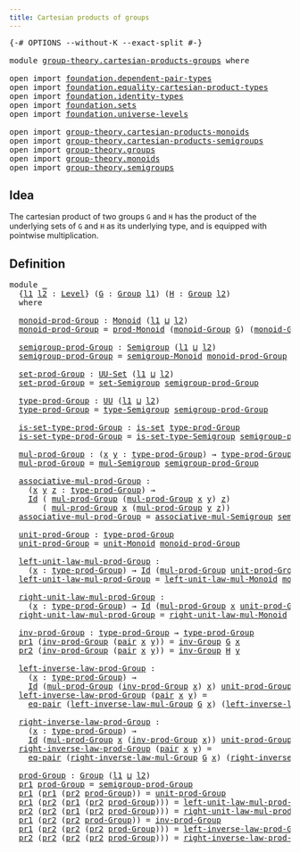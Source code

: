 ```yaml
---
title: Cartesian products of groups
---
```


<pre class="Agda"><a id="54" class="Symbol">{-#</a> <a id="58" class="Keyword">OPTIONS</a> <a id="66" class="Pragma">--without-K</a> <a id="78" class="Pragma">--exact-split</a> <a id="92" class="Symbol">#-}</a>

<a id="97" class="Keyword">module</a> <a id="104" href="group-theory.cartesian-products-groups.html" class="Module">group-theory.cartesian-products-groups</a> <a id="143" class="Keyword">where</a>

<a id="150" class="Keyword">open</a> <a id="155" class="Keyword">import</a> <a id="162" href="foundation.dependent-pair-types.html" class="Module">foundation.dependent-pair-types</a>
<a id="194" class="Keyword">open</a> <a id="199" class="Keyword">import</a> <a id="206" href="foundation.equality-cartesian-product-types.html" class="Module">foundation.equality-cartesian-product-types</a>
<a id="250" class="Keyword">open</a> <a id="255" class="Keyword">import</a> <a id="262" href="foundation.identity-types.html" class="Module">foundation.identity-types</a>
<a id="288" class="Keyword">open</a> <a id="293" class="Keyword">import</a> <a id="300" href="foundation.sets.html" class="Module">foundation.sets</a>
<a id="316" class="Keyword">open</a> <a id="321" class="Keyword">import</a> <a id="328" href="foundation.universe-levels.html" class="Module">foundation.universe-levels</a>

<a id="356" class="Keyword">open</a> <a id="361" class="Keyword">import</a> <a id="368" href="group-theory.cartesian-products-monoids.html" class="Module">group-theory.cartesian-products-monoids</a>
<a id="408" class="Keyword">open</a> <a id="413" class="Keyword">import</a> <a id="420" href="group-theory.cartesian-products-semigroups.html" class="Module">group-theory.cartesian-products-semigroups</a>
<a id="463" class="Keyword">open</a> <a id="468" class="Keyword">import</a> <a id="475" href="group-theory.groups.html" class="Module">group-theory.groups</a>
<a id="495" class="Keyword">open</a> <a id="500" class="Keyword">import</a> <a id="507" href="group-theory.monoids.html" class="Module">group-theory.monoids</a>
<a id="528" class="Keyword">open</a> <a id="533" class="Keyword">import</a> <a id="540" href="group-theory.semigroups.html" class="Module">group-theory.semigroups</a>
</pre>
## Idea

The cartesian product of two groups `G` and `H` has the product of the underlying sets of `G` and `H` as its underlying type, and is equipped with pointwise multiplication.

## Definition

<pre class="Agda"><a id="775" class="Keyword">module</a> <a id="782" href="group-theory.cartesian-products-groups.html#782" class="Module">_</a>
  <a id="786" class="Symbol">{</a><a id="787" href="group-theory.cartesian-products-groups.html#787" class="Bound">l1</a> <a id="790" href="group-theory.cartesian-products-groups.html#790" class="Bound">l2</a> <a id="793" class="Symbol">:</a> <a id="795" href="Agda.Primitive.html#597" class="Postulate">Level</a><a id="800" class="Symbol">}</a> <a id="802" class="Symbol">(</a><a id="803" href="group-theory.cartesian-products-groups.html#803" class="Bound">G</a> <a id="805" class="Symbol">:</a> <a id="807" href="group-theory.groups.html#2750" class="Function">Group</a> <a id="813" href="group-theory.cartesian-products-groups.html#787" class="Bound">l1</a><a id="815" class="Symbol">)</a> <a id="817" class="Symbol">(</a><a id="818" href="group-theory.cartesian-products-groups.html#818" class="Bound">H</a> <a id="820" class="Symbol">:</a> <a id="822" href="group-theory.groups.html#2750" class="Function">Group</a> <a id="828" href="group-theory.cartesian-products-groups.html#790" class="Bound">l2</a><a id="830" class="Symbol">)</a>
  <a id="834" class="Keyword">where</a>

  <a id="843" href="group-theory.cartesian-products-groups.html#843" class="Function">monoid-prod-Group</a> <a id="861" class="Symbol">:</a> <a id="863" href="group-theory.monoids.html#1025" class="Function">Monoid</a> <a id="870" class="Symbol">(</a><a id="871" href="group-theory.cartesian-products-groups.html#787" class="Bound">l1</a> <a id="874" href="Agda.Primitive.html#810" class="Primitive Operator">⊔</a> <a id="876" href="group-theory.cartesian-products-groups.html#790" class="Bound">l2</a><a id="878" class="Symbol">)</a>
  <a id="882" href="group-theory.cartesian-products-groups.html#843" class="Function">monoid-prod-Group</a> <a id="900" class="Symbol">=</a> <a id="902" href="group-theory.cartesian-products-monoids.html#2121" class="Function">prod-Monoid</a> <a id="914" class="Symbol">(</a><a id="915" href="group-theory.groups.html#3934" class="Function">monoid-Group</a> <a id="928" href="group-theory.cartesian-products-groups.html#803" class="Bound">G</a><a id="929" class="Symbol">)</a> <a id="931" class="Symbol">(</a><a id="932" href="group-theory.groups.html#3934" class="Function">monoid-Group</a> <a id="945" href="group-theory.cartesian-products-groups.html#818" class="Bound">H</a><a id="946" class="Symbol">)</a>

  <a id="951" href="group-theory.cartesian-products-groups.html#951" class="Function">semigroup-prod-Group</a> <a id="972" class="Symbol">:</a> <a id="974" href="group-theory.semigroups.html#750" class="Function">Semigroup</a> <a id="984" class="Symbol">(</a><a id="985" href="group-theory.cartesian-products-groups.html#787" class="Bound">l1</a> <a id="988" href="Agda.Primitive.html#810" class="Primitive Operator">⊔</a> <a id="990" href="group-theory.cartesian-products-groups.html#790" class="Bound">l2</a><a id="992" class="Symbol">)</a>
  <a id="996" href="group-theory.cartesian-products-groups.html#951" class="Function">semigroup-prod-Group</a> <a id="1017" class="Symbol">=</a> <a id="1019" href="group-theory.monoids.html#1110" class="Function">semigroup-Monoid</a> <a id="1036" href="group-theory.cartesian-products-groups.html#843" class="Function">monoid-prod-Group</a>

  <a id="1057" href="group-theory.cartesian-products-groups.html#1057" class="Function">set-prod-Group</a> <a id="1072" class="Symbol">:</a> <a id="1074" href="foundation-core.sets.html#1190" class="Function">UU-Set</a> <a id="1081" class="Symbol">(</a><a id="1082" href="group-theory.cartesian-products-groups.html#787" class="Bound">l1</a> <a id="1085" href="Agda.Primitive.html#810" class="Primitive Operator">⊔</a> <a id="1087" href="group-theory.cartesian-products-groups.html#790" class="Bound">l2</a><a id="1089" class="Symbol">)</a>
  <a id="1093" href="group-theory.cartesian-products-groups.html#1057" class="Function">set-prod-Group</a> <a id="1108" class="Symbol">=</a> <a id="1110" href="group-theory.semigroups.html#894" class="Function">set-Semigroup</a> <a id="1124" href="group-theory.cartesian-products-groups.html#951" class="Function">semigroup-prod-Group</a>

  <a id="1148" href="group-theory.cartesian-products-groups.html#1148" class="Function">type-prod-Group</a> <a id="1164" class="Symbol">:</a> <a id="1166" href="foundation-core.universe-levels.html#235" class="Primitive">UU</a> <a id="1169" class="Symbol">(</a><a id="1170" href="group-theory.cartesian-products-groups.html#787" class="Bound">l1</a> <a id="1173" href="Agda.Primitive.html#810" class="Primitive Operator">⊔</a> <a id="1175" href="group-theory.cartesian-products-groups.html#790" class="Bound">l2</a><a id="1177" class="Symbol">)</a>
  <a id="1181" href="group-theory.cartesian-products-groups.html#1148" class="Function">type-prod-Group</a> <a id="1197" class="Symbol">=</a> <a id="1199" href="group-theory.semigroups.html#946" class="Function">type-Semigroup</a> <a id="1214" href="group-theory.cartesian-products-groups.html#951" class="Function">semigroup-prod-Group</a>

  <a id="1238" href="group-theory.cartesian-products-groups.html#1238" class="Function">is-set-type-prod-Group</a> <a id="1261" class="Symbol">:</a> <a id="1263" href="foundation-core.sets.html#1113" class="Function">is-set</a> <a id="1270" href="group-theory.cartesian-products-groups.html#1148" class="Function">type-prod-Group</a>
  <a id="1288" href="group-theory.cartesian-products-groups.html#1238" class="Function">is-set-type-prod-Group</a> <a id="1311" class="Symbol">=</a> <a id="1313" href="group-theory.semigroups.html#1013" class="Function">is-set-type-Semigroup</a> <a id="1335" href="group-theory.cartesian-products-groups.html#951" class="Function">semigroup-prod-Group</a>

  <a id="1359" href="group-theory.cartesian-products-groups.html#1359" class="Function">mul-prod-Group</a> <a id="1374" class="Symbol">:</a> <a id="1376" class="Symbol">(</a><a id="1377" href="group-theory.cartesian-products-groups.html#1377" class="Bound">x</a> <a id="1379" href="group-theory.cartesian-products-groups.html#1379" class="Bound">y</a> <a id="1381" class="Symbol">:</a> <a id="1383" href="group-theory.cartesian-products-groups.html#1148" class="Function">type-prod-Group</a><a id="1398" class="Symbol">)</a> <a id="1400" class="Symbol">→</a> <a id="1402" href="group-theory.cartesian-products-groups.html#1148" class="Function">type-prod-Group</a>
  <a id="1420" href="group-theory.cartesian-products-groups.html#1359" class="Function">mul-prod-Group</a> <a id="1435" class="Symbol">=</a> <a id="1437" href="group-theory.semigroups.html#1228" class="Function">mul-Semigroup</a> <a id="1451" href="group-theory.cartesian-products-groups.html#951" class="Function">semigroup-prod-Group</a>

  <a id="1475" href="group-theory.cartesian-products-groups.html#1475" class="Function">associative-mul-prod-Group</a> <a id="1502" class="Symbol">:</a>
    <a id="1508" class="Symbol">(</a><a id="1509" href="group-theory.cartesian-products-groups.html#1509" class="Bound">x</a> <a id="1511" href="group-theory.cartesian-products-groups.html#1511" class="Bound">y</a> <a id="1513" href="group-theory.cartesian-products-groups.html#1513" class="Bound">z</a> <a id="1515" class="Symbol">:</a> <a id="1517" href="group-theory.cartesian-products-groups.html#1148" class="Function">type-prod-Group</a><a id="1532" class="Symbol">)</a> <a id="1534" class="Symbol">→</a>
    <a id="1540" href="foundation-core.identity-types.html#1767" class="Datatype">Id</a> <a id="1543" class="Symbol">(</a> <a id="1545" href="group-theory.cartesian-products-groups.html#1359" class="Function">mul-prod-Group</a> <a id="1560" class="Symbol">(</a><a id="1561" href="group-theory.cartesian-products-groups.html#1359" class="Function">mul-prod-Group</a> <a id="1576" href="group-theory.cartesian-products-groups.html#1509" class="Bound">x</a> <a id="1578" href="group-theory.cartesian-products-groups.html#1511" class="Bound">y</a><a id="1579" class="Symbol">)</a> <a id="1581" href="group-theory.cartesian-products-groups.html#1513" class="Bound">z</a><a id="1582" class="Symbol">)</a>
       <a id="1591" class="Symbol">(</a> <a id="1593" href="group-theory.cartesian-products-groups.html#1359" class="Function">mul-prod-Group</a> <a id="1608" href="group-theory.cartesian-products-groups.html#1509" class="Bound">x</a> <a id="1610" class="Symbol">(</a><a id="1611" href="group-theory.cartesian-products-groups.html#1359" class="Function">mul-prod-Group</a> <a id="1626" href="group-theory.cartesian-products-groups.html#1511" class="Bound">y</a> <a id="1628" href="group-theory.cartesian-products-groups.html#1513" class="Bound">z</a><a id="1629" class="Symbol">))</a>
  <a id="1634" href="group-theory.cartesian-products-groups.html#1475" class="Function">associative-mul-prod-Group</a> <a id="1661" class="Symbol">=</a> <a id="1663" href="group-theory.semigroups.html#1458" class="Function">associative-mul-Semigroup</a> <a id="1689" href="group-theory.cartesian-products-groups.html#951" class="Function">semigroup-prod-Group</a>

  <a id="1713" href="group-theory.cartesian-products-groups.html#1713" class="Function">unit-prod-Group</a> <a id="1729" class="Symbol">:</a> <a id="1731" href="group-theory.cartesian-products-groups.html#1148" class="Function">type-prod-Group</a>
  <a id="1749" href="group-theory.cartesian-products-groups.html#1713" class="Function">unit-prod-Group</a> <a id="1765" class="Symbol">=</a> <a id="1767" href="group-theory.monoids.html#2049" class="Function">unit-Monoid</a> <a id="1779" href="group-theory.cartesian-products-groups.html#843" class="Function">monoid-prod-Group</a>

  <a id="1800" href="group-theory.cartesian-products-groups.html#1800" class="Function">left-unit-law-mul-prod-Group</a> <a id="1829" class="Symbol">:</a>
    <a id="1835" class="Symbol">(</a><a id="1836" href="group-theory.cartesian-products-groups.html#1836" class="Bound">x</a> <a id="1838" class="Symbol">:</a> <a id="1840" href="group-theory.cartesian-products-groups.html#1148" class="Function">type-prod-Group</a><a id="1855" class="Symbol">)</a> <a id="1857" class="Symbol">→</a> <a id="1859" href="foundation-core.identity-types.html#1767" class="Datatype">Id</a> <a id="1862" class="Symbol">(</a><a id="1863" href="group-theory.cartesian-products-groups.html#1359" class="Function">mul-prod-Group</a> <a id="1878" href="group-theory.cartesian-products-groups.html#1713" class="Function">unit-prod-Group</a> <a id="1894" href="group-theory.cartesian-products-groups.html#1836" class="Bound">x</a><a id="1895" class="Symbol">)</a> <a id="1897" href="group-theory.cartesian-products-groups.html#1836" class="Bound">x</a>
  <a id="1901" href="group-theory.cartesian-products-groups.html#1800" class="Function">left-unit-law-mul-prod-Group</a> <a id="1930" class="Symbol">=</a> <a id="1932" href="group-theory.monoids.html#2137" class="Function">left-unit-law-mul-Monoid</a> <a id="1957" href="group-theory.cartesian-products-groups.html#843" class="Function">monoid-prod-Group</a>

  <a id="1978" href="group-theory.cartesian-products-groups.html#1978" class="Function">right-unit-law-mul-prod-Group</a> <a id="2008" class="Symbol">:</a>
    <a id="2014" class="Symbol">(</a><a id="2015" href="group-theory.cartesian-products-groups.html#2015" class="Bound">x</a> <a id="2017" class="Symbol">:</a> <a id="2019" href="group-theory.cartesian-products-groups.html#1148" class="Function">type-prod-Group</a><a id="2034" class="Symbol">)</a> <a id="2036" class="Symbol">→</a> <a id="2038" href="foundation-core.identity-types.html#1767" class="Datatype">Id</a> <a id="2041" class="Symbol">(</a><a id="2042" href="group-theory.cartesian-products-groups.html#1359" class="Function">mul-prod-Group</a> <a id="2057" href="group-theory.cartesian-products-groups.html#2015" class="Bound">x</a> <a id="2059" href="group-theory.cartesian-products-groups.html#1713" class="Function">unit-prod-Group</a><a id="2074" class="Symbol">)</a> <a id="2076" href="group-theory.cartesian-products-groups.html#2015" class="Bound">x</a>
  <a id="2080" href="group-theory.cartesian-products-groups.html#1978" class="Function">right-unit-law-mul-prod-Group</a> <a id="2110" class="Symbol">=</a> <a id="2112" href="group-theory.monoids.html#2303" class="Function">right-unit-law-mul-Monoid</a> <a id="2138" href="group-theory.cartesian-products-groups.html#843" class="Function">monoid-prod-Group</a>

  <a id="2159" href="group-theory.cartesian-products-groups.html#2159" class="Function">inv-prod-Group</a> <a id="2174" class="Symbol">:</a> <a id="2176" href="group-theory.cartesian-products-groups.html#1148" class="Function">type-prod-Group</a> <a id="2192" class="Symbol">→</a> <a id="2194" href="group-theory.cartesian-products-groups.html#1148" class="Function">type-prod-Group</a>
  <a id="2212" href="foundation-core.dependent-pair-types.html#605" class="Field">pr1</a> <a id="2216" class="Symbol">(</a><a id="2217" href="group-theory.cartesian-products-groups.html#2159" class="Function">inv-prod-Group</a> <a id="2232" class="Symbol">(</a><a id="2233" href="foundation-core.dependent-pair-types.html#588" class="InductiveConstructor">pair</a> <a id="2238" href="group-theory.cartesian-products-groups.html#2238" class="Bound">x</a> <a id="2240" href="group-theory.cartesian-products-groups.html#2240" class="Bound">y</a><a id="2241" class="Symbol">))</a> <a id="2244" class="Symbol">=</a> <a id="2246" href="group-theory.groups.html#4957" class="Function">inv-Group</a> <a id="2256" href="group-theory.cartesian-products-groups.html#803" class="Bound">G</a> <a id="2258" href="group-theory.cartesian-products-groups.html#2238" class="Bound">x</a>
  <a id="2262" href="foundation-core.dependent-pair-types.html#617" class="Field">pr2</a> <a id="2266" class="Symbol">(</a><a id="2267" href="group-theory.cartesian-products-groups.html#2159" class="Function">inv-prod-Group</a> <a id="2282" class="Symbol">(</a><a id="2283" href="foundation-core.dependent-pair-types.html#588" class="InductiveConstructor">pair</a> <a id="2288" href="group-theory.cartesian-products-groups.html#2288" class="Bound">x</a> <a id="2290" href="group-theory.cartesian-products-groups.html#2290" class="Bound">y</a><a id="2291" class="Symbol">))</a> <a id="2294" class="Symbol">=</a> <a id="2296" href="group-theory.groups.html#4957" class="Function">inv-Group</a> <a id="2306" href="group-theory.cartesian-products-groups.html#818" class="Bound">H</a> <a id="2308" href="group-theory.cartesian-products-groups.html#2290" class="Bound">y</a>

  <a id="2313" href="group-theory.cartesian-products-groups.html#2313" class="Function">left-inverse-law-prod-Group</a> <a id="2341" class="Symbol">:</a>
    <a id="2347" class="Symbol">(</a><a id="2348" href="group-theory.cartesian-products-groups.html#2348" class="Bound">x</a> <a id="2350" class="Symbol">:</a> <a id="2352" href="group-theory.cartesian-products-groups.html#1148" class="Function">type-prod-Group</a><a id="2367" class="Symbol">)</a> <a id="2369" class="Symbol">→</a>
    <a id="2375" href="foundation-core.identity-types.html#1767" class="Datatype">Id</a> <a id="2378" class="Symbol">(</a><a id="2379" href="group-theory.cartesian-products-groups.html#1359" class="Function">mul-prod-Group</a> <a id="2394" class="Symbol">(</a><a id="2395" href="group-theory.cartesian-products-groups.html#2159" class="Function">inv-prod-Group</a> <a id="2410" href="group-theory.cartesian-products-groups.html#2348" class="Bound">x</a><a id="2411" class="Symbol">)</a> <a id="2413" href="group-theory.cartesian-products-groups.html#2348" class="Bound">x</a><a id="2414" class="Symbol">)</a> <a id="2416" href="group-theory.cartesian-products-groups.html#1713" class="Function">unit-prod-Group</a>
  <a id="2434" href="group-theory.cartesian-products-groups.html#2313" class="Function">left-inverse-law-prod-Group</a> <a id="2462" class="Symbol">(</a><a id="2463" href="foundation-core.dependent-pair-types.html#588" class="InductiveConstructor">pair</a> <a id="2468" href="group-theory.cartesian-products-groups.html#2468" class="Bound">x</a> <a id="2470" href="group-theory.cartesian-products-groups.html#2470" class="Bound">y</a><a id="2471" class="Symbol">)</a> <a id="2473" class="Symbol">=</a>
    <a id="2479" href="foundation-core.equality-cartesian-product-types.html#1326" class="Function">eq-pair</a> <a id="2487" class="Symbol">(</a><a id="2488" href="group-theory.groups.html#5035" class="Function">left-inverse-law-mul-Group</a> <a id="2515" href="group-theory.cartesian-products-groups.html#803" class="Bound">G</a> <a id="2517" href="group-theory.cartesian-products-groups.html#2468" class="Bound">x</a><a id="2518" class="Symbol">)</a> <a id="2520" class="Symbol">(</a><a id="2521" href="group-theory.groups.html#5035" class="Function">left-inverse-law-mul-Group</a> <a id="2548" href="group-theory.cartesian-products-groups.html#818" class="Bound">H</a> <a id="2550" href="group-theory.cartesian-products-groups.html#2470" class="Bound">y</a><a id="2551" class="Symbol">)</a>

  <a id="2556" href="group-theory.cartesian-products-groups.html#2556" class="Function">right-inverse-law-prod-Group</a> <a id="2585" class="Symbol">:</a>
    <a id="2591" class="Symbol">(</a><a id="2592" href="group-theory.cartesian-products-groups.html#2592" class="Bound">x</a> <a id="2594" class="Symbol">:</a> <a id="2596" href="group-theory.cartesian-products-groups.html#1148" class="Function">type-prod-Group</a><a id="2611" class="Symbol">)</a> <a id="2613" class="Symbol">→</a>
    <a id="2619" href="foundation-core.identity-types.html#1767" class="Datatype">Id</a> <a id="2622" class="Symbol">(</a><a id="2623" href="group-theory.cartesian-products-groups.html#1359" class="Function">mul-prod-Group</a> <a id="2638" href="group-theory.cartesian-products-groups.html#2592" class="Bound">x</a> <a id="2640" class="Symbol">(</a><a id="2641" href="group-theory.cartesian-products-groups.html#2159" class="Function">inv-prod-Group</a> <a id="2656" href="group-theory.cartesian-products-groups.html#2592" class="Bound">x</a><a id="2657" class="Symbol">))</a> <a id="2660" href="group-theory.cartesian-products-groups.html#1713" class="Function">unit-prod-Group</a>
  <a id="2678" href="group-theory.cartesian-products-groups.html#2556" class="Function">right-inverse-law-prod-Group</a> <a id="2707" class="Symbol">(</a><a id="2708" href="foundation-core.dependent-pair-types.html#588" class="InductiveConstructor">pair</a> <a id="2713" href="group-theory.cartesian-products-groups.html#2713" class="Bound">x</a> <a id="2715" href="group-theory.cartesian-products-groups.html#2715" class="Bound">y</a><a id="2716" class="Symbol">)</a> <a id="2718" class="Symbol">=</a>
    <a id="2724" href="foundation-core.equality-cartesian-product-types.html#1326" class="Function">eq-pair</a> <a id="2732" class="Symbol">(</a><a id="2733" href="group-theory.groups.html#5194" class="Function">right-inverse-law-mul-Group</a> <a id="2761" href="group-theory.cartesian-products-groups.html#803" class="Bound">G</a> <a id="2763" href="group-theory.cartesian-products-groups.html#2713" class="Bound">x</a><a id="2764" class="Symbol">)</a> <a id="2766" class="Symbol">(</a><a id="2767" href="group-theory.groups.html#5194" class="Function">right-inverse-law-mul-Group</a> <a id="2795" href="group-theory.cartesian-products-groups.html#818" class="Bound">H</a> <a id="2797" href="group-theory.cartesian-products-groups.html#2715" class="Bound">y</a><a id="2798" class="Symbol">)</a>

  <a id="2803" href="group-theory.cartesian-products-groups.html#2803" class="Function">prod-Group</a> <a id="2814" class="Symbol">:</a> <a id="2816" href="group-theory.groups.html#2750" class="Function">Group</a> <a id="2822" class="Symbol">(</a><a id="2823" href="group-theory.cartesian-products-groups.html#787" class="Bound">l1</a> <a id="2826" href="Agda.Primitive.html#810" class="Primitive Operator">⊔</a> <a id="2828" href="group-theory.cartesian-products-groups.html#790" class="Bound">l2</a><a id="2830" class="Symbol">)</a>
  <a id="2834" href="foundation-core.dependent-pair-types.html#605" class="Field">pr1</a> <a id="2838" href="group-theory.cartesian-products-groups.html#2803" class="Function">prod-Group</a> <a id="2849" class="Symbol">=</a> <a id="2851" href="group-theory.cartesian-products-groups.html#951" class="Function">semigroup-prod-Group</a>
  <a id="2874" href="foundation-core.dependent-pair-types.html#605" class="Field">pr1</a> <a id="2878" class="Symbol">(</a><a id="2879" href="foundation-core.dependent-pair-types.html#605" class="Field">pr1</a> <a id="2883" class="Symbol">(</a><a id="2884" href="foundation-core.dependent-pair-types.html#617" class="Field">pr2</a> <a id="2888" href="group-theory.cartesian-products-groups.html#2803" class="Function">prod-Group</a><a id="2898" class="Symbol">))</a> <a id="2901" class="Symbol">=</a> <a id="2903" href="group-theory.cartesian-products-groups.html#1713" class="Function">unit-prod-Group</a>
  <a id="2921" href="foundation-core.dependent-pair-types.html#605" class="Field">pr1</a> <a id="2925" class="Symbol">(</a><a id="2926" href="foundation-core.dependent-pair-types.html#617" class="Field">pr2</a> <a id="2930" class="Symbol">(</a><a id="2931" href="foundation-core.dependent-pair-types.html#605" class="Field">pr1</a> <a id="2935" class="Symbol">(</a><a id="2936" href="foundation-core.dependent-pair-types.html#617" class="Field">pr2</a> <a id="2940" href="group-theory.cartesian-products-groups.html#2803" class="Function">prod-Group</a><a id="2950" class="Symbol">)))</a> <a id="2954" class="Symbol">=</a> <a id="2956" href="group-theory.cartesian-products-groups.html#1800" class="Function">left-unit-law-mul-prod-Group</a>
  <a id="2987" href="foundation-core.dependent-pair-types.html#617" class="Field">pr2</a> <a id="2991" class="Symbol">(</a><a id="2992" href="foundation-core.dependent-pair-types.html#617" class="Field">pr2</a> <a id="2996" class="Symbol">(</a><a id="2997" href="foundation-core.dependent-pair-types.html#605" class="Field">pr1</a> <a id="3001" class="Symbol">(</a><a id="3002" href="foundation-core.dependent-pair-types.html#617" class="Field">pr2</a> <a id="3006" href="group-theory.cartesian-products-groups.html#2803" class="Function">prod-Group</a><a id="3016" class="Symbol">)))</a> <a id="3020" class="Symbol">=</a> <a id="3022" href="group-theory.cartesian-products-groups.html#1978" class="Function">right-unit-law-mul-prod-Group</a>
  <a id="3054" href="foundation-core.dependent-pair-types.html#605" class="Field">pr1</a> <a id="3058" class="Symbol">(</a><a id="3059" href="foundation-core.dependent-pair-types.html#617" class="Field">pr2</a> <a id="3063" class="Symbol">(</a><a id="3064" href="foundation-core.dependent-pair-types.html#617" class="Field">pr2</a> <a id="3068" href="group-theory.cartesian-products-groups.html#2803" class="Function">prod-Group</a><a id="3078" class="Symbol">))</a> <a id="3081" class="Symbol">=</a> <a id="3083" href="group-theory.cartesian-products-groups.html#2159" class="Function">inv-prod-Group</a>
  <a id="3100" href="foundation-core.dependent-pair-types.html#605" class="Field">pr1</a> <a id="3104" class="Symbol">(</a><a id="3105" href="foundation-core.dependent-pair-types.html#617" class="Field">pr2</a> <a id="3109" class="Symbol">(</a><a id="3110" href="foundation-core.dependent-pair-types.html#617" class="Field">pr2</a> <a id="3114" class="Symbol">(</a><a id="3115" href="foundation-core.dependent-pair-types.html#617" class="Field">pr2</a> <a id="3119" href="group-theory.cartesian-products-groups.html#2803" class="Function">prod-Group</a><a id="3129" class="Symbol">)))</a> <a id="3133" class="Symbol">=</a> <a id="3135" href="group-theory.cartesian-products-groups.html#2313" class="Function">left-inverse-law-prod-Group</a>
  <a id="3165" href="foundation-core.dependent-pair-types.html#617" class="Field">pr2</a> <a id="3169" class="Symbol">(</a><a id="3170" href="foundation-core.dependent-pair-types.html#617" class="Field">pr2</a> <a id="3174" class="Symbol">(</a><a id="3175" href="foundation-core.dependent-pair-types.html#617" class="Field">pr2</a> <a id="3179" class="Symbol">(</a><a id="3180" href="foundation-core.dependent-pair-types.html#617" class="Field">pr2</a> <a id="3184" href="group-theory.cartesian-products-groups.html#2803" class="Function">prod-Group</a><a id="3194" class="Symbol">)))</a> <a id="3198" class="Symbol">=</a> <a id="3200" href="group-theory.cartesian-products-groups.html#2556" class="Function">right-inverse-law-prod-Group</a>
</pre>